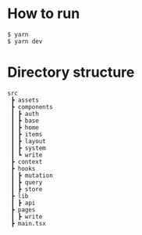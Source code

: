 # How to run

```
$ yarn
$ yarn dev
```

# Directory structure

```
src
 ┣ assets
 ┣ components
 ┃ ┣ auth
 ┃ ┣ base
 ┃ ┣ home
 ┃ ┣ items
 ┃ ┣ layout
 ┃ ┣ system
 ┃ ┗ write
 ┣ context
 ┣ hooks
 ┃ ┣ mutation
 ┃ ┣ query
 ┃ ┣ store
 ┣ lib
 ┃ ┣ api
 ┣ pages
 ┃ ┣ write
 ┣ main.tsx
```
